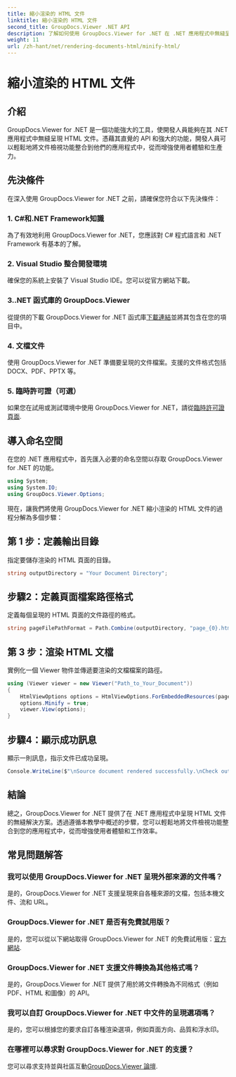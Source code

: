 ```yaml
---
title: 縮小渲染的 HTML 文件
linktitle: 縮小渲染的 HTML 文件
second_title: GroupDocs.Viewer .NET API
description: 了解如何使用 GroupDocs.Viewer for .NET 在 .NET 應用程式中無縫呈現 HTML 文件。
weight: 11
url: /zh-hant/net/rendering-documents-html/minify-html/
---
```


# 縮小渲染的 HTML 文件

## 介紹
GroupDocs.Viewer for .NET 是一個功能強大的工具，使開發人員能夠在其 .NET 應用程式中無縫呈現 HTML 文件。憑藉其直覺的 API 和強大的功能，開發人員可以輕鬆地將文件檢視功能整合到他們的應用程式中，從而增強使用者體驗和生產力。
## 先決條件
在深入使用 GroupDocs.Viewer for .NET 之前，請確保您符合以下先決條件：
### 1. C#和.NET Framework知識
為了有效地利用 GroupDocs.Viewer for .NET，您應該對 C# 程式語言和 .NET Framework 有基本的了解。
### 2. Visual Studio 整合開發環境
確保您的系統上安裝了 Visual Studio IDE。您可以從官方網站下載。
### 3..NET 函式庫的 GroupDocs.Viewer
從提供的下載 GroupDocs.Viewer for .NET 函式庫[下載連結](https://releases.groupdocs.com/viewer/net/)並將其包含在您的項目中。
### 4. 文檔文件
使用 GroupDocs.Viewer for .NET 準備要呈現的文件檔案。支援的文件格式包括 DOCX、PDF、PPTX 等。
### 5. 臨時許可證（可選）
如果您在試用或測試環境中使用 GroupDocs.Viewer for .NET，請從[臨時許可證頁面](https://purchase.groupdocs.com/temporary-license/).

## 導入命名空間
在您的 .NET 應用程式中，首先匯入必要的命名空間以存取 GroupDocs.Viewer for .NET 的功能。
```csharp
using System;
using System.IO;
using GroupDocs.Viewer.Options;
```

現在，讓我們將使用 GroupDocs.Viewer for .NET 縮小渲染的 HTML 文件的過程分解為多個步驟：
## 第 1 步：定義輸出目錄
指定要儲存渲染的 HTML 頁面的目錄。
```csharp
string outputDirectory = "Your Document Directory";
```
## 步驟2：定義頁面檔案路徑格式
定義每個呈現的 HTML 頁面的文件路徑的格式。
```csharp
string pageFilePathFormat = Path.Combine(outputDirectory, "page_{0}.html");
```
## 第 3 步：渲染 HTML 文檔
實例化一個 Viewer 物件並傳遞要渲染的文檔檔案的路徑。
```csharp
using (Viewer viewer = new Viewer("Path_to_Your_Document"))
{
    HtmlViewOptions options = HtmlViewOptions.ForEmbeddedResources(pageFilePathFormat);
    options.Minify = true;
    viewer.View(options);
}
```
## 步驟4：顯示成功訊息
顯示一則訊息，指示文件已成功呈現。
```csharp
Console.WriteLine($"\nSource document rendered successfully.\nCheck output in {outputDirectory}.");
```

## 結論
總之，GroupDocs.Viewer for .NET 提供了在 .NET 應用程式中呈現 HTML 文件的無縫解決方案。透過遵循本教學中概述的步驟，您可以輕鬆地將文件檢視功能整合到您的應用程式中，從而增強使用者體驗和工作效率。
## 常見問題解答
### 我可以使用 GroupDocs.Viewer for .NET 呈現外部來源的文件嗎？
是的，GroupDocs.Viewer for .NET 支援呈現來自各種來源的文檔，包括本機文件、流和 URL。
### GroupDocs.Viewer for .NET 是否有免費試用版？
是的，您可以從以下網站取得 GroupDocs.Viewer for .NET 的免費試用版：[官方網站](https://releases.groupdocs.com/).
### GroupDocs.Viewer for .NET 支援文件轉換為其他格式嗎？
是的，GroupDocs.Viewer for .NET 提供了用於將文件轉換為不同格式（例如 PDF、HTML 和圖像）的 API。
### 我可以自訂 GroupDocs.Viewer for .NET 中文件的呈現選項嗎？
是的，您可以根據您的要求自訂各種渲染選項，例如頁面方向、品質和浮水印。
### 在哪裡可以尋求對 GroupDocs.Viewer for .NET 的支援？
您可以尋求支持並與社區互動[GroupDocs.Viewer 論壇](https://forum.groupdocs.com/c/viewer/9).